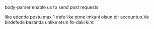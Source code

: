 body-parser enable us to send post requests

like edende postu max 1 defe like etme imkani olsun bir accountun.Ve birdefede basanda unlike etsin fb-daki kimi